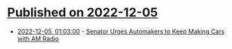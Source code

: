 # [Published on 2022-12-05](index.md)

* [2022-12-05, 01:03:00](https://tech.slashdot.org/story/22/12/05/0049216/senator-urges-automakers-to-keep-making-cars-with-am-radio?utm_source=rss1.0mainlinkanon&utm_medium=feed) - [Senator Urges Automakers to Keep Making Cars with AM Radio](https://tech.slashdot.org/story/22/12/05/0049216/senator-urges-automakers-to-keep-making-cars-with-am-radio?utm_source=rss1.0mainlinkanon&utm_medium=feed)
